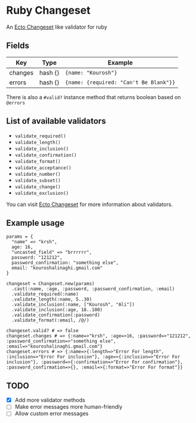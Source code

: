 # Ruby Changeset
An [Ecto Changeset](https://hexdocs.pm/ecto/Ecto.Changeset.html) like validator for ruby

## Fields
| Key | Type | Example |
| --- | ---- | ------- |
| changes | hash {} | `{name: "Kourosh"}` |
| errors | hash {} | `{name: {required: "Can't Be Blank"}}` |

There is also a `#valid?` instance method that returns boolean based on `@errors`

## List of available validators
* `validate_required()`
* `validate_length()`
* `validate_inclusion()`
* `validate_confirmation()`
* `validate_format()`
* `validate_acceptance()`
* `validate_number()`
* `validate_subset()`
* `validate_change()`
* `validate_exclusion()`

You can visit [Ecto Changeset](https://hexdocs.pm/ecto/Ecto.Changeset.html) for more information about validators.

## Example usage
```
params = {
  "name" => "krsh", 
  age: 16, 
  "uncasted_field" => "brrrrrr", 
  password: "121212", 
  password_confirmation: "something else",
  email: "kouroshalinaghi.gmail.com"
}

changeset = Changeset.new(params)
  .cast(:name, :age, :password, :password_confirmation, :email)
  .validate_required(:name)
  .validate_length(:name, 5..30)
  .validate_inclusion(:name, ["Kourosh", "Ali"])
  .validate_inclusion(:age, 18..100)
  .validate_confirmation(:password)
  .validate_format(:email, /@/)

changeset.valid? # => false
changeset.changes # => {:name=>"krsh", :age=>16, :password=>"121212", :password_confirmation=>"something else", :email=>"kouroshalinaghi.gmail.com"}
changeset.errors # => {:name=>{:length=>"Error For length", :inclusion=>"Error For inclusion"}, :age=>{:inclusion=>"Error For inclusion"}, :password=>{:confirmation=>"Error For confirmation"}, :password_confirmation=>{}, :email=>{:format=>"Error For format"}}
```

## TODO

- [x] Add more validator methods
- [ ] Make error messages more human-friendly
- [ ] Allow custom error messages
